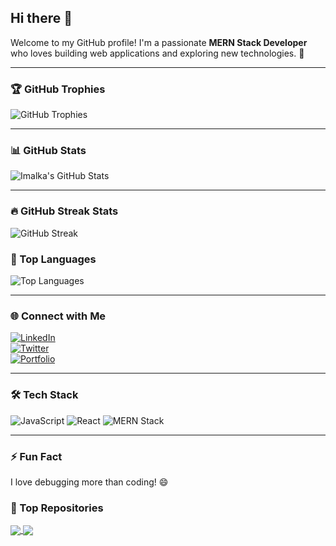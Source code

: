 ## Hi there 👋

Welcome to my GitHub profile! I'm a passionate **MERN Stack Developer** who loves building web applications and exploring new technologies. 🚀

---

### 🏆 GitHub Trophies
![GitHub Trophies](https://github-profile-trophy.vercel.app/?username=Imalkaf3&theme=onedark)

---

### 📊 GitHub Stats
![Imalka's GitHub Stats](https://github-readme-stats.vercel.app/api?username=Imalkaf3&show_icons=true&theme=radical)

---
### 🔥 GitHub Streak Stats
![GitHub Streak](https://github-readme-streak-stats.herokuapp.com/?user=Imalkaf3&theme=dark)


### 🚀 Top Languages
![Top Languages](https://github-readme-stats.vercel.app/api/top-langs/?username=Imalkaf3&layout=compact&theme=tokyonight)

---

### 🌐 Connect with Me  
[![LinkedIn](https://img.shields.io/badge/LinkedIn-Profile-blue?logo=linkedin)](https://linkedin.com/in/YOUR_PROFILE)  
[![Twitter](https://img.shields.io/badge/Twitter-Profile-blue?logo=twitter)](https://twitter.com/YOUR_PROFILE)  
[![Portfolio](https://img.shields.io/badge/Portfolio-Website-green?logo=google-chrome)](https://yourwebsite.com)

---

### 🛠️ Tech Stack
![JavaScript](https://img.shields.io/badge/JavaScript-Developer-yellow)
![React](https://img.shields.io/badge/React-Frontend-blue)
![MERN Stack](https://img.shields.io/badge/MERN-FullStack-green)

---

### ⚡ Fun Fact
I love debugging more than coding! 😄

### 🌟 Top Repositories
<a href="https://github.com/Imalkaf3/YourRepo1">
  <img align="center" src="https://github-readme-stats.vercel.app/api/pin/?username=Imalkaf3&repo=YourRepo1&theme=dark" />
</a>
<a href="https://github.com/Imalkaf3/YourRepo2">
  <img align="center" src="https://github-readme-stats.vercel.app/api/pin/?username=Imalkaf3&repo=YourRepo2&theme=dark" />
</a>
